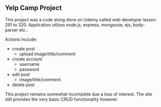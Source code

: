 ## Yelp Camp Project

This project was a code along done on Udemy called web developer lesson 291 to 320. Application utlizes node.js, express, mongoose, ejs, body-parser etc.. 

Actions include: 
* create post
  * upload image/title/comment
* create account
  * username
  * password
* edit post
  * image/title/comment
 * delete post

This project remains somewhat incomplete due a loss of interest. The site still provides the very basic CRUD functionality however.   
